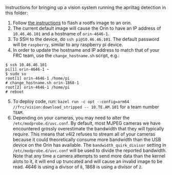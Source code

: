 Instructions for bringing up a vision system running the
apriltag detection in this folder:

1. Follow [the instructions](../orin/README.md) to flash a rootfs image to an orin.
2. The current default image will cause the Orin to have an IP address of `10.46.46.101` and a hostname of `orin-4646-1`.
3. To SSH to the device, do `ssh pi@10.46.46.101`. The default password will be
   `raspberry`, similar to any raspberry pi device.
4. In order to update the hostname and IP address to match that of your FRC
   team, use the `change_hostname.sh` script, e.g.:

```
$ ssh 10.46.46.101
pi[1] orin-4646-1 ~
$ sudo su
root[1] orin-4646-1 /home/pi
# change_hostname.sh orin-1868-1
root[2] orin-4646-1 /home/pi
# reboot
```

5. To deploy code, run:
   `bazel run -c opt --config=arm64 //frc/vision:download_stripped -- 10.TE.AM.101`
   for a team number `TEAM`.
6. Depending on your cameras, you may need to alter the `/etc/modprobe.d/uvc.conf`.
   By default, most MJPEG cameras we have encountered grossly overestimate the
   bandwidth that they will typically require. This means that v4l2 refuses to
   stream all of your cameras because it could theoretically consume more
   bandwidth than the USB device on the Orin has available. The
   `bandwidth_quirk_divisor` setting in `/etc/modprobe.d/uvc.conf` will be used
   to divide the reported bandwidth. Note that any time a camera attempts to
   send more data than the kernel alots to it, it will end up truncated and
   will cause an invalid image to be read. 4646 is using a divisor of `8`,
   1868 is using a divisor of `2`.
